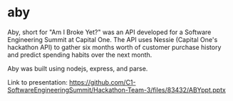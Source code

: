 # aby

Aby, short for "Am I Broke Yet?" was an API developed for a Software Engineering Summit at Capital One.  The API uses Nessie (Capital One's
hackathon API) to gather six months worth of customer purchase history and predict spending habits over the next month.

Aby was built using nodejs, express, and parse.

Link to presentation: https://github.com/C1-SoftwareEngineeringSummit/Hackathon-Team-3/files/83432/ABYppt.pptx
